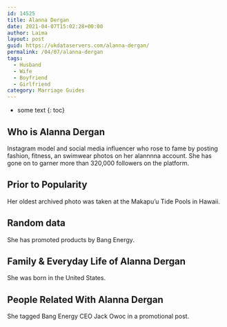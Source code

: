 ```yaml
---
id: 14525
title: Alanna Dergan
date: 2021-04-07T15:02:28+00:00
author: Laima
layout: post
guid: https://ukdataservers.com/alanna-dergan/
permalink: /04/07/alanna-dergan
tags:
  - Husband
  - Wife
  - Boyfriend
  - Girlfriend
category: Marriage Guides
---
```


* some text
{: toc}


## Who is Alanna Dergan
                  
                  
                  
Instagram model and social media influencer who rose to fame by posting fashion, fitness, an swimwear photos on her alannnna account. She has gone on to garner more than 320,000 followers on the platform.
                  
              
            
              
            
                
                
                
## Prior to Popularity
                  
                  
                  
Her oldest archived photo was taken at the Makapu&#8217;u Tide Pools in Hawaii.
                  
              
            
              
            
                
                
                
## Random data
                  
                  
                  
She has promoted products by Bang Energy.
                  
              
            
              
            
                
                
                
## Family & Everyday Life of Alanna Dergan
                  
                  
                  
She was born in the United States.
                  
              
            
              
            
                
                
                
## People Related With Alanna Dergan
                  
                  
                  
She tagged Bang Energy CEO Jack Owoc in a promotional post. 
                  
              
            
              
            
                
              
            
              
              
            
            
              
            
          
          
          